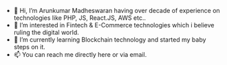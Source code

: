 - 👋 Hi, I’m Arunkumar Madheswaran having over decade of experience on technologies like PHP, JS, React.JS, AWS etc..
- 👀 I’m interested in Fintech & E-Commerce technologies which i believe ruling the digital world. 
- 🌱 I’m currently learning Blockchain technology and started my baby steps on it. 
- 📫 You can reach me directly here or via email.

<!---
amadheswaran/amadheswaran is a ✨ special ✨ repository because its `README.md` (this file) appears on your GitHub profile.
You can click the Preview link to take a look at your changes.
--->
